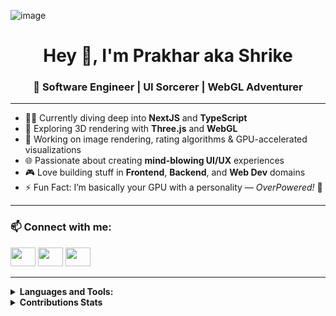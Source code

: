 
![image](https://github.com/user-attachments/assets/fada3f50-803c-4c05-a9dc-82a3c0ccaf8f)

<h1 align="center">Hey 👋, I'm Prakhar aka Shrike</h1>
<h3 align="center">🚀 Software Engineer | UI Sorcerer | WebGL Adventurer</h3>

---

- 👨‍💻 Currently diving deep into **NextJS** and **TypeScript**  
- 🧠 Exploring 3D rendering with **Three.js** and **WebGL**  
- 🔭 Working on image rendering, rating algorithms & GPU-accelerated visualizations  
- 🌐 Passionate about creating **mind-blowing UI/UX** experiences  
- 🎮 Love building stuff in **Frontend**, **Backend**, and **Web Dev** domains  
- ⚡ Fun Fact: I’m basically your GPU with a personality — *OverPowered!* 💪

---

<h3 align="left">📫 Connect with me:</h3>
<p align="left">
  <a href="https://linkedin.com/in/prakhar-singh-01" target="blank"><img src="https://raw.githubusercontent.com/rahuldkjain/github-profile-readme-generator/master/src/images/icons/Social/linked-in-alt.svg" height="30" width="40" /></a>
  <a href="https://instagram.com/_.prakhar._singh" target="blank"><img src="https://raw.githubusercontent.com/rahuldkjain/github-profile-readme-generator/master/src/images/icons/Social/instagram.svg" height="30" width="40" /></a>
  <a href="https://www.youtube.com/channel/UCLkmN05cAM1e1b7Sm5RjE2w" target="blank"><img src="https://raw.githubusercontent.com/rahuldkjain/github-profile-readme-generator/master/src/images/icons/Social/youtube.svg" height="30" width="40" /></a>
</p>

---

  <b>
  <details>
<summary>Languages and Tools:</summary><br> 
    <details><summary>Programming Languages:</summary><br>
    </a> <a href="https://www.cprogramming.com/" target="_blank" rel="noreferrer"> <img src="https://raw.githubusercontent.com/devicons/devicon/master/icons/c/c-original.svg" alt="c" width="40" height="40"/> </a>
  <a href="https://www.w3schools.com/cs/" target="_blank" rel="noreferrer"> <img src="https://raw.githubusercontent.com/devicons/devicon/master/icons/csharp/csharp-original.svg" alt="csharp" width="40" height="40"/> </a> 
    <a href="https://www.python.org" target="_blank" rel="noreferrer"> <img src="https://raw.githubusercontent.com/devicons/devicon/master/icons/python/python-original.svg" alt="python" width="40" height="40"/> </a>
    <a href="https://www.java.com" target="_blank" rel="noreferrer"> <img src="https://raw.githubusercontent.com/devicons/devicon/master/icons/java/java-original.svg" alt="java" width="40" height="40"/> </a></details> <details > <summary>Frontend Development:</summary><br>
    
          
  <a href="https://www.w3schools.com/css/" target="_blank" rel="noreferrer"> <img src="https://raw.githubusercontent.com/devicons/devicon/master/icons/css3/css3-original-wordmark.svg" alt="css3" width="40" height="40"/> </a> 
   <a href="https://www.w3.org/html/" target="_blank" rel="noreferrer"> <img src="https://raw.githubusercontent.com/devicons/devicon/master/icons/html5/html5-original-wordmark.svg" alt="html5" width="40" height="40"/> </a> 
    <a href="https://getbootstrap.com" target="_blank" rel="noreferrer"> <img src="https://raw.githubusercontent.com/devicons/devicon/master/icons/bootstrap/bootstrap-plain-wordmark.svg" alt="bootstrap" width="40" height="40"/></a> </details>    
  <details ><summary>Mobile App Development:</summary><br>
    
      
  <a href="https://developer.android.com" target="_blank" rel="noreferrer"> <img src="https://raw.githubusercontent.com/devicons/devicon/master/icons/android/android-original-wordmark.svg" alt="android" width="50" height="50"/> </a><a href="https://kotlinlang.org" target="_blank" rel="noreferrer"> <img src="https://www.vectorlogo.zone/logos/kotlinlang/kotlinlang-icon.svg" alt="kotlin" width="40" height="40"/> </a></details><details ><summary>Database:</summary><br>
  
  
  
  <a href="https://www.microsoft.com/en-us/sql-server" target="_blank" rel="noreferrer"> <img src="https://www.svgrepo.com/show/303229/microsoft-sql-server-logo.svg" alt="mssql" width="40" height="40"/> </a> 
  <a href="https://www.mysql.com/" target="_blank" rel="noreferrer"> <img src="https://raw.githubusercontent.com/devicons/devicon/master/icons/mysql/mysql-original-wordmark.svg" alt="mysql" width="40" height="40"/> </a> </details> <details ><summary>Software:</summary><br>
  
      
  
  
      
  <a href="https://www.photoshop.com/en" target="_blank" rel="noreferrer"> <img src="https://raw.githubusercontent.com/devicons/devicon/master/icons/photoshop/photoshop-line.svg" alt="photoshop" width="40" height="40"/> </a><a href="https://www.adobe.com/products/xd.html" target="_blank" rel="noreferrer"> <img src="https://cdn.worldvectorlogo.com/logos/adobe-xd.svg" alt="xd" width="40" height="40"/> </a> </p></details>
 <details ><summary>Other:</summary><br>


   
    
    

<a href="https://www.linux.org/" target="_blank" rel="noreferrer"> <img src="https://raw.githubusercontent.com/devicons/devicon/master/icons/linux/linux-original.svg" alt="linux" width="40" height="40"/> </a> 
  <a href="https://git-scm.com/" target="_blank" rel="noreferrer"> <img src="https://www.vectorlogo.zone/logos/git-scm/git-scm-icon.svg" alt="git" width="40" height="40"/> </a>
  </details>

</details>
  
  

<details ><summary>Contributions Stats</summary><br>

 [![GitHub Streak](http://github-readme-streak-stats.herokuapp.com?user=Shrike0p&theme=leafy&hide_border=true&date_format=M%20j%5B%2C%20Y%5D)](https://git.io/streak-stats)
[![Shrike0p GitHub stats](https://github-readme-stats.vercel.app/api?username=Shrike0p)](https://github.com/Shrike0p/github-readme-stats)
  <p align="left"> <a href="https://github.com/ryo-ma/github-profile-trophy"><img src="https://github-profile-trophy.vercel.app/?username=shrike0p" alt="shrike0p" /></a> </p>

</details>

<!---
Shrike0p/Shrike0p is a ✨ special ✨ repository because its `README.md` (this file) appears on your GitHub profile.
You can click the Preview link to take a look at your changes.
--->
